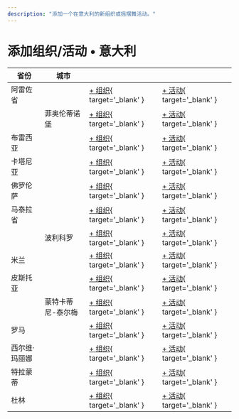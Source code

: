 ```yaml
---
description: "添加一个在意大利的新组织或摇摆舞活动。"
---
```


# 添加组织/活动 • 意大利

| 省份 | 城市 | | |
| --- | --- | --- | --- |
| 阿雷佐省 | | [+ 组织](https://github.com/swingdance/orgs/issues/new?assignees=&labels=add+org&projects=&template=02-add_entity.yml&title=%5Bit%5D%20%3CName%3E&region=it&province=Arezzo&city=){ target='_blank' } | [+ 活动](https://github.com/swingdance/events/issues/new?assignees=&labels=add+event&projects=&template=02-add_entity.yml&title=%5B2024%2Fit%5D%20%3CName%3E&region=it&province=Arezzo&city=&org_id=&date_starts=2024-&date_ends=2024-){ target='_blank' } |
| | 菲奥伦蒂诺堡 | [+ 组织](https://github.com/swingdance/orgs/issues/new?assignees=&labels=add+org&projects=&template=02-add_entity.yml&title=%5Bit%5D%20%3CName%3E&region=it&province=Arezzo&city=Castiglion%20Fiorentino){ target='_blank' } | [+ 活动](https://github.com/swingdance/events/issues/new?assignees=&labels=add+event&projects=&template=02-add_entity.yml&title=%5B2024%2Fit%5D%20%3CName%3E&region=it&province=Arezzo&city=Castiglion%20Fiorentino&org_id=&date_starts=2024-&date_ends=2024-){ target='_blank' } |
| 布雷西亚 | | [+ 组织](https://github.com/swingdance/orgs/issues/new?assignees=&labels=add+org&projects=&template=02-add_entity.yml&title=%5Bit%5D%20%3CName%3E&region=it&province=Brescia&city=Brescia){ target='_blank' } | [+ 活动](https://github.com/swingdance/events/issues/new?assignees=&labels=add+event&projects=&template=02-add_entity.yml&title=%5B2024%2Fit%5D%20%3CName%3E&region=it&province=Brescia&city=Brescia&org_id=&date_starts=2024-&date_ends=2024-){ target='_blank' } |
| 卡塔尼亚 | | [+ 组织](https://github.com/swingdance/orgs/issues/new?assignees=&labels=add+org&projects=&template=02-add_entity.yml&title=%5Bit%5D%20%3CName%3E&region=it&province=Catania&city=Catania){ target='_blank' } | [+ 活动](https://github.com/swingdance/events/issues/new?assignees=&labels=add+event&projects=&template=02-add_entity.yml&title=%5B2024%2Fit%5D%20%3CName%3E&region=it&province=Catania&city=Catania&org_id=&date_starts=2024-&date_ends=2024-){ target='_blank' } |
| 佛罗伦萨 | | [+ 组织](https://github.com/swingdance/orgs/issues/new?assignees=&labels=add+org&projects=&template=02-add_entity.yml&title=%5Bit%5D%20%3CName%3E&region=it&province=Florence&city=Florence){ target='_blank' } | [+ 活动](https://github.com/swingdance/events/issues/new?assignees=&labels=add+event&projects=&template=02-add_entity.yml&title=%5B2024%2Fit%5D%20%3CName%3E&region=it&province=Florence&city=Florence&org_id=&date_starts=2024-&date_ends=2024-){ target='_blank' } |
| 马泰拉省 | | [+ 组织](https://github.com/swingdance/orgs/issues/new?assignees=&labels=add+org&projects=&template=02-add_entity.yml&title=%5Bit%5D%20%3CName%3E&region=it&province=Matera&city=){ target='_blank' } | [+ 活动](https://github.com/swingdance/events/issues/new?assignees=&labels=add+event&projects=&template=02-add_entity.yml&title=%5B2024%2Fit%5D%20%3CName%3E&region=it&province=Matera&city=&org_id=&date_starts=2024-&date_ends=2024-){ target='_blank' } |
| | 波利科罗 | [+ 组织](https://github.com/swingdance/orgs/issues/new?assignees=&labels=add+org&projects=&template=02-add_entity.yml&title=%5Bit%5D%20%3CName%3E&region=it&province=Matera&city=Policoro){ target='_blank' } | [+ 活动](https://github.com/swingdance/events/issues/new?assignees=&labels=add+event&projects=&template=02-add_entity.yml&title=%5B2024%2Fit%5D%20%3CName%3E&region=it&province=Matera&city=Policoro&org_id=&date_starts=2024-&date_ends=2024-){ target='_blank' } |
| 米兰 | | [+ 组织](https://github.com/swingdance/orgs/issues/new?assignees=&labels=add+org&projects=&template=02-add_entity.yml&title=%5Bit%5D%20%3CName%3E&region=it&province=Milan&city=Milan){ target='_blank' } | [+ 活动](https://github.com/swingdance/events/issues/new?assignees=&labels=add+event&projects=&template=02-add_entity.yml&title=%5B2024%2Fit%5D%20%3CName%3E&region=it&province=Milan&city=Milan&org_id=&date_starts=2024-&date_ends=2024-){ target='_blank' } |
| 皮斯托亚 | | [+ 组织](https://github.com/swingdance/orgs/issues/new?assignees=&labels=add+org&projects=&template=02-add_entity.yml&title=%5Bit%5D%20%3CName%3E&region=it&province=Pistoia&city=){ target='_blank' } | [+ 活动](https://github.com/swingdance/events/issues/new?assignees=&labels=add+event&projects=&template=02-add_entity.yml&title=%5B2024%2Fit%5D%20%3CName%3E&region=it&province=Pistoia&city=&org_id=&date_starts=2024-&date_ends=2024-){ target='_blank' } |
| | 蒙特卡蒂尼-泰尔梅 | [+ 组织](https://github.com/swingdance/orgs/issues/new?assignees=&labels=add+org&projects=&template=02-add_entity.yml&title=%5Bit%5D%20%3CName%3E&region=it&province=Pistoia&city=Montecatini%20Terme){ target='_blank' } | [+ 活动](https://github.com/swingdance/events/issues/new?assignees=&labels=add+event&projects=&template=02-add_entity.yml&title=%5B2024%2Fit%5D%20%3CName%3E&region=it&province=Pistoia&city=Montecatini%20Terme&org_id=&date_starts=2024-&date_ends=2024-){ target='_blank' } |
| 罗马 | | [+ 组织](https://github.com/swingdance/orgs/issues/new?assignees=&labels=add+org&projects=&template=02-add_entity.yml&title=%5Bit%5D%20%3CName%3E&region=it&province=Rome&city=Rome){ target='_blank' } | [+ 活动](https://github.com/swingdance/events/issues/new?assignees=&labels=add+event&projects=&template=02-add_entity.yml&title=%5B2024%2Fit%5D%20%3CName%3E&region=it&province=Rome&city=Rome&org_id=&date_starts=2024-&date_ends=2024-){ target='_blank' } |
| 西尔维·玛丽娜 | | [+ 组织](https://github.com/swingdance/orgs/issues/new?assignees=&labels=add+org&projects=&template=02-add_entity.yml&title=%5Bit%5D%20%3CName%3E&region=it&province=Silvi%20Marina&city=Silvi%20Marina){ target='_blank' } | [+ 活动](https://github.com/swingdance/events/issues/new?assignees=&labels=add+event&projects=&template=02-add_entity.yml&title=%5B2024%2Fit%5D%20%3CName%3E&region=it&province=Silvi%20Marina&city=Silvi%20Marina&org_id=&date_starts=2024-&date_ends=2024-){ target='_blank' } |
| 特拉蒙蒂 | | [+ 组织](https://github.com/swingdance/orgs/issues/new?assignees=&labels=add+org&projects=&template=02-add_entity.yml&title=%5Bit%5D%20%3CName%3E&region=it&province=Tramonti&city=Tramonti){ target='_blank' } | [+ 活动](https://github.com/swingdance/events/issues/new?assignees=&labels=add+event&projects=&template=02-add_entity.yml&title=%5B2024%2Fit%5D%20%3CName%3E&region=it&province=Tramonti&city=Tramonti&org_id=&date_starts=2024-&date_ends=2024-){ target='_blank' } |
| 杜林 | | [+ 组织](https://github.com/swingdance/orgs/issues/new?assignees=&labels=add+org&projects=&template=02-add_entity.yml&title=%5Bit%5D%20%3CName%3E&region=it&province=Turin&city=Turin){ target='_blank' } | [+ 活动](https://github.com/swingdance/events/issues/new?assignees=&labels=add+event&projects=&template=02-add_entity.yml&title=%5B2024%2Fit%5D%20%3CName%3E&region=it&province=Turin&city=Turin&org_id=&date_starts=2024-&date_ends=2024-){ target='_blank' } |
